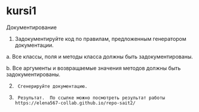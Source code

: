 # kursi1
Документирование

1.	Задокументируйте код по правилам, предложенным генератором документации.
   
a.	Все классы, поля и методы класса должны быть задокументированы.

b.	Все аргументы и возвращаемые значения методов должны быть задокументированы.

2.		Сгенерируйте документацию.
3.		Результат.  По ссылке можно посмотреть результат работы https://elena567-collab.github.io/repo-sait2/
